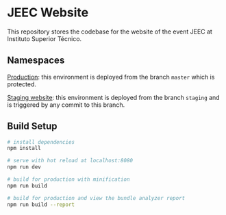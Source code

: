 # JEEC Website

This repository stores the codebase for the website of the event JEEC at Instituto Superior Técnico.

## Namespaces
[Production](https://jeec.ist/): this environment is deployed from the branch `master` which is protected.


[Staging website](https://jeec-staging.netlify.com/): this environment is deployed from the branch `staging` and is triggered by any commit to this branch.


## Build Setup

``` bash
# install dependencies
npm install

# serve with hot reload at localhost:8080
npm run dev

# build for production with minification
npm run build

# build for production and view the bundle analyzer report
npm run build --report
```
